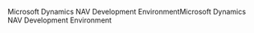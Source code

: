 <span data-ttu-id="193b9-101">Microsoft Dynamics NAV Development Environment</span><span class="sxs-lookup"><span data-stu-id="193b9-101">Microsoft Dynamics NAV Development Environment</span></span>